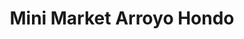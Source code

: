 ---
title: "Mini Market Arroyo Hondo"
url: /santo-domnigo/mini-market-arroyo-hondo/
shop: Lebensmittel
---